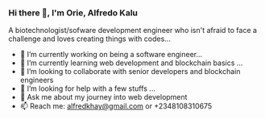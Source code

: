 ### Hi there 👋, I'm Orie, Alfredo Kalu

A biotechnologist/sofware development engineer who isn't afraid to face a challenge and loves creating things with codes...

- 🔭 I’m currently working on being a software engineer...
- 🌱 I’m currently learning web development and blockchain basics  ...
- 👯 I’m looking to collaborate with senior developers and blockchain engineers
- 🤔 I’m looking for help with a few stuffs ...
- 💬 Ask me about my journey into web development
- 📫 Reach me: alfredkhay@gmail.com or +2348108310675
